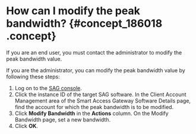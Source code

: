 # How can I modify the peak bandwidth? {#concept_186018 .concept}

If you are an end user, you must contact the administrator to modify the peak bandwidth value.

If you are the administrator, you can modify the peak bandwidth value by following these steps:

1.  Log on to the [SAG console](https://smartag.console.aliyun.com/sag/cn-shanghai/sags).
2.  Click the instance ID of the target SAG software. In the Client Account Management area of the Smart Access Gateway Software Details page, find the account for which the peak bandwidth is to be modified.
3.  Click **Modify Bandwidth** in the **Actions** column. On the Modify Bandwidth page, set a new bandwidth.
4.  Click **OK**.

